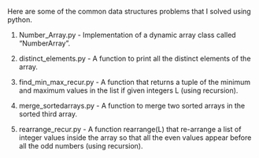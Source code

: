 Here are some of the common data structures problems that I solved using python.

1) Number_Array.py - Implementation of a dynamic array class called “NumberArray”.

2) distinct_elements.py - A function to print all the distinct elements of the array.

3) find_min_max_recur.py - A function that returns a tuple of the minimum and maximum values in the list if given integers L (using recursion).

4) merge_sortedarrays.py - A function to merge two sorted arrays in the sorted third array.

5) rearrange_recur.py - A function rearrange(L) that re-arrange a list of integer values inside the array so that all the even values appear before all the odd numbers (using recursion). 
